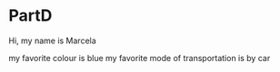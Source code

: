 # PartD
Hi, my name is Marcela

my favorite colour is blue
my favorite mode of transportation is by car
